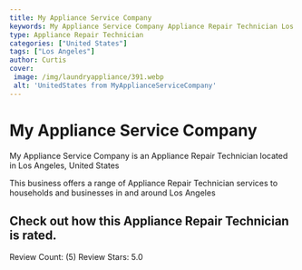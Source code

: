 ```yaml
---
title: Мy Appliance Service Company
keywords: Мy Appliance Service Company Appliance Repair Technician Los Angeles United States 
type: Appliance Repair Technician 
categories: ["United States"]
tags: ["Los Angeles"]
author: Curtis
cover:
 image: /img/laundryappliance/391.webp
 alt: 'UnitedStates from МyApplianceServiceCompany'
---
```


# Мy Appliance Service Company
Мy Appliance Service Company is an Appliance Repair Technician located in Los Angeles, United States

This business offers a range of Appliance Repair Technician services to households and businesses in and around Los Angeles

## Check out how this Appliance Repair Technician is rated.
Review Count: (5)
Review Stars: 5.0
